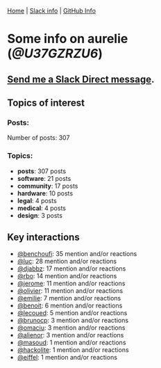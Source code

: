 [Home](https://kelu124.github.io/echommunity/) | [Slack info](https://kelu124.github.io/echommunity/) | [GitHub Info](https://kelu124.github.io/echommunity/github.html)

# Some info on __aurelie__ (_@U37GZRZU6_)


## [Send me a Slack Direct message](https://echopen.slack.com/messages/@aurelie/).

## Topics of interest

### Posts: 

Number of posts: 307

### Topics:

* __posts__: 307 posts
* __software__: 21 posts
* __community__: 17 posts
* __hardware__: 10 posts
* __legal__: 4 posts
* __medical__: 4 posts
* __design__: 3 posts

## Key interactions 

* [@benchoufi](./U0B47KC3S.md): 35 mention and/or reactions
* [@luc](./U0AAL4W13.md): 28 mention and/or reactions
* [@djabbz](./U2PFHNN3C.md): 17 mention and/or reactions
* [@rbo](./U38HVMZ6K.md): 14 mention and/or reactions
* [@jerome](./U07UEJC2H.md): 11 mention and/or reactions
* [@olivier](./U04DFTZ7D.md): 11 mention and/or reactions
* [@emilie](./U0FN1B8KD.md): 7 mention and/or reactions
* [@benoit](./U0GMX7QUB.md): 6 mention and/or reactions
* [@lecoued](./U3QGT3Q74.md): 5 mention and/or reactions
* [@brunocp](./U33817K25.md): 3 mention and/or reactions
* [@omaciu](./U3J40RUDT.md): 3 mention and/or reactions
* [@alienor](./U1N5Q9334.md): 3 mention and/or reactions
* [@masoud](./U3PLYAJPJ.md): 1 mention and/or reactions
* [@hackolite](./U20C8CKTL.md): 1 mention and/or reactions
* [@eiffel](./U3GHS132Q.md): 1 mention and/or reactions
